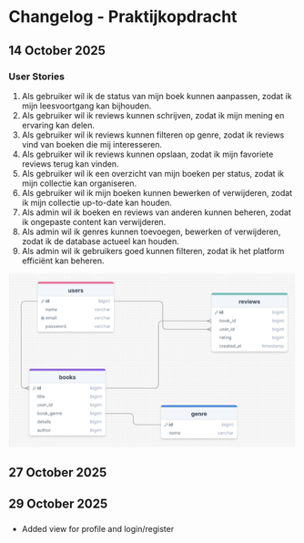 # Changelog - Praktijkopdracht

## 14 October 2025

### User Stories
1. Als gebruiker wil ik de status van mijn boek kunnen aanpassen, zodat ik mijn leesvoortgang kan bijhouden.
2. Als gebruiker wil ik reviews kunnen schrijven, zodat ik mijn mening en ervaring kan delen.
3. Als gebruiker wil ik reviews kunnen filteren op genre, zodat ik reviews vind van boeken die mij interesseren.
4. Als gebruiker wil ik reviews kunnen opslaan, zodat ik mijn favoriete reviews terug kan vinden.
5. Als gebruiker wil ik een overzicht van mijn boeken per status, zodat ik mijn collectie kan organiseren.
6. Als gebruiker wil ik mijn boeken kunnen bewerken of verwijderen, zodat ik mijn collectie up-to-date kan houden.
7. Als admin wil ik boeken en reviews van anderen kunnen beheren, zodat ik ongepaste content kan verwijderen.
8. Als admin wil ik genres kunnen toevoegen, bewerken of verwijderen, zodat ik de database actueel kan houden.
9. Als admin wil ik gebruikers goed kunnen filteren, zodat ik het platform efficiënt kan beheren.

![erd.png](./images/erd.png)

## 27 October 2025

### 


## 29 October 2025

### 
- Added view for profile and login/register
